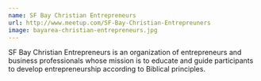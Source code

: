 ```yaml
---
name: SF Bay Christian Entrepreneurs 
url: http://www.meetup.com/SF-Bay-Christian-Entrepreuners
image: bayarea-christian-entrepreneurs.jpg 
---
```

SF Bay Christian Entrepreneurs is an organization of entrepreneurs and business professionals whose mission is to educate and guide participants to develop entrepreneurship according to Biblical principles.
